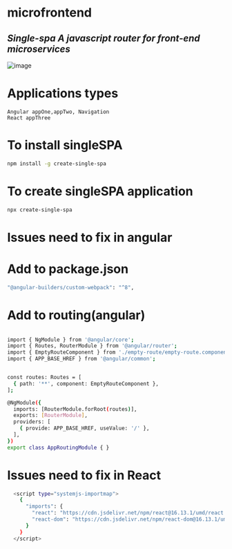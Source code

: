 # microfrontend

## _Single-spa A javascript router for front-end microservices_

![image](https://user-images.githubusercontent.com/12700182/116838712-0be3a800-abed-11eb-91a8-785465b7ddf0.png)

# Applications types
	Angular appOne,appTwo, Navigation
	React appThree

# To install singleSPA
```sh
npm install -g create-single-spa
```

# To create singleSPA application 
```sh
npx create-single-spa
```

# Issues need to fix in angular

# Add to package.json
```sh
"@angular-builders/custom-webpack": "^8",
```

# Add to routing(angular)

```sh

import { NgModule } from '@angular/core';
import { Routes, RouterModule } from '@angular/router';
import { EmptyRouteComponent } from './empty-route/empty-route.component'
import { APP_BASE_HREF } from '@angular/common';


const routes: Routes = [
  { path: '**', component: EmptyRouteComponent },
];

@NgModule({
  imports: [RouterModule.forRoot(routes)],
  exports: [RouterModule],
  providers: [
    { provide: APP_BASE_HREF, useValue: '/' },
  ],
})
export class AppRoutingModule { }
```

# Issues need to fix in React
```sh
  <script type="systemjs-importmap">
    {
      "imports": {
        "react": "https://cdn.jsdelivr.net/npm/react@16.13.1/umd/react.production.min.js",
        "react-dom": "https://cdn.jsdelivr.net/npm/react-dom@16.13.1/umd/react-dom.production.min.js"
      }
    }
  </script>
  ```
